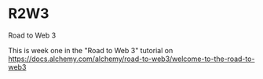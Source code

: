 # R2W3
Road to Web 3

This is week one in the "Road to Web 3" tutorial on https://docs.alchemy.com/alchemy/road-to-web3/welcome-to-the-road-to-web3
